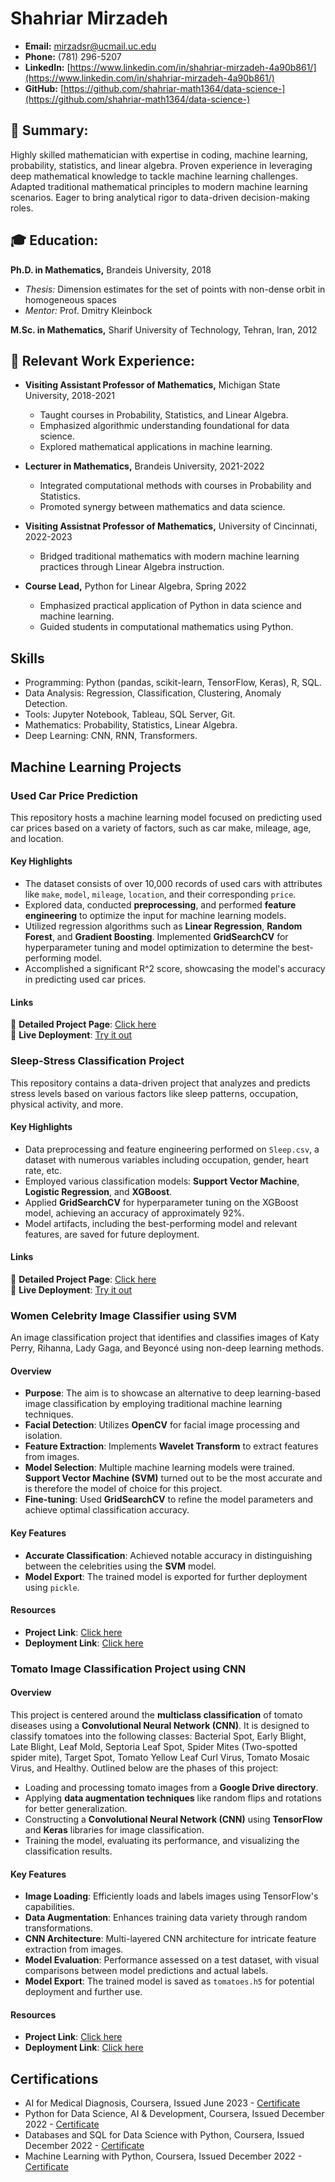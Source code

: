 # Shahriar Mirzadeh

- **Email:** mirzadsr@ucmail.uc.edu  
- **Phone:** (781) 296-5207
- **LinkedIn:** [https://www.linkedin.com/in/shahriar-mirzadeh-4a90b861/](https://www.linkedin.com/in/shahriar-mirzadeh-4a90b861/)  
- **GitHub:** [https://github.com/shahriar-math1364/data-science-](https://github.com/shahriar-math1364/data-science-) 

## 📌 Summary:
Highly skilled mathematician with expertise in coding, machine learning, probability, statistics, and linear algebra. Proven experience in leveraging deep mathematical knowledge to tackle machine learning challenges. Adapted traditional mathematical principles to modern machine learning scenarios. Eager to bring analytical rigor to data-driven decision-making roles.

## 🎓 Education:
**Ph.D. in Mathematics,** Brandeis University, 2018  
- *Thesis:* Dimension estimates for the set of points with non-dense orbit in homogeneous spaces  
- *Mentor:* Prof. Dmitry Kleinbock

**M.Sc. in Mathematics,** Sharif University of Technology, Tehran, Iran, 2012

## 💼 Relevant Work Experience:

- **Visiting Assistant Professor of Mathematics,** Michigan State University, 2018-2021  
  - Taught courses in Probability, Statistics, and Linear Algebra.
  - Emphasized algorithmic understanding foundational for data science.
  - Explored mathematical applications in machine learning.

- **Lecturer in Mathematics,** Brandeis University, 2021-2022  
  - Integrated computational methods with courses in Probability and Statistics.
  - Promoted synergy between mathematics and data science.

- **Visiting Assistnat Professor of Mathematics,** University of Cincinnati, 2022-2023  
  - Bridged traditional mathematics with modern machine learning practices through Linear Algebra instruction.

- **Course Lead,** Python for Linear Algebra, Spring 2022  
  - Emphasized practical application of Python in data science and machine learning.
  - Guided students in computational mathematics using Python.

## Skills
- Programming: Python (pandas, scikit-learn, TensorFlow, Keras), R, SQL.
- Data Analysis: Regression, Classification, Clustering, Anomaly Detection.
- Tools: Jupyter Notebook, Tableau, SQL Server, Git.
- Mathematics: Probability, Statistics, Linear Algebra.
- Deep Learning: CNN, RNN, Transformers.

## Machine Learning Projects

### Used Car Price Prediction

This repository hosts a machine learning model focused on predicting used car prices based on a variety of factors, such as car make, mileage, age, and location.

#### Key Highlights

- The dataset consists of over 10,000 records of used cars with attributes like `make`, `model`, `mileage`, `location`, and their corresponding `price`.
- Explored data, conducted **preprocessing**, and performed **feature engineering** to optimize the input for machine learning models.
- Utilized regression algorithms such as **Linear Regression**, **Random Forest**, and **Gradient Boosting**. Implemented **GridSearchCV** for hyperparameter tuning and model optimization to determine the best-performing model.
- Accomplished a significant R^2 score, showcasing the model's accuracy in predicting used car prices.

#### Links
🔗 **Detailed Project Page**: [Click here](https://github.com/shahriar-math1364/data-science-/tree/main/Project1)  
🚀 **Live Deployment**: [Try it out](http://13.58.23.77:5000)









### Sleep-Stress Classification Project

This repository contains a data-driven project that analyzes and predicts stress levels based on various factors like sleep patterns, occupation, physical activity, and more.
#### Key Highlights

- Data preprocessing and feature engineering performed on `Sleep.csv`, a dataset with numerous variables including occupation, gender, heart rate, etc.
- Employed various classification models: **Support Vector Machine**, **Logistic Regression**, and **XGBoost**.
- Applied **GridSearchCV** for hyperparameter tuning on the XGBoost model, achieving an accuracy of approximately 92%.
- Model artifacts, including the best-performing model and relevant features, are saved for future deployment.

#### Links
🔗 **Detailed Project Page**: [Click here](https://github.com/shahriar-math1364/data-science-/tree/main/Project2)  
🚀 **Live Deployment**: [Try it out](http://13.58.23.77:2000)



### Women Celebrity Image Classifier using SVM

An image classification project that identifies and classifies images of Katy Perry, Rihanna, Lady Gaga, and Beyoncé using non-deep learning methods.

#### Overview

- **Purpose**: The aim is to showcase an alternative to deep learning-based image classification by employing traditional machine learning techniques.
- **Facial Detection**: Utilizes **OpenCV** for facial image processing and isolation.
- **Feature Extraction**: Implements **Wavelet Transform** to extract features from images.
- **Model Selection**: Multiple machine learning models were trained. **Support Vector Machine (SVM)** turned out to be the most accurate and is therefore the model of choice for this project.
- **Fine-tuning**: Used **GridSearchCV** to refine the model parameters and achieve optimal classification accuracy.

#### Key Features

- **Accurate Classification**: Achieved notable accuracy in distinguishing between the celebrities using the **SVM** model.
- **Model Export**: The trained model is exported for further deployment using `pickle`.

#### Resources

- **Project Link**: [Click here](https://github.com/shahriar-math1364/data-science-/tree/main/Project3)
- **Deployment Link**: [Click here](http://3.12.160.18:5000)


### Tomato Image Classification Project using CNN

#### Overview

This project is centered around the **multiclass classification** of tomato diseases using a **Convolutional Neural Network (CNN)**. It is designed to classify tomatoes into the following classes: Bacterial Spot, Early Blight, Late Blight, Leaf Mold, Septoria Leaf Spot, Spider Mites (Two-spotted spider mite), Target Spot, Tomato Yellow Leaf Curl Virus, Tomato Mosaic Virus, and Healthy.
Outlined below are the phases of this project:
- Loading and processing tomato images from a **Google Drive directory**.
- Applying **data augmentation techniques** like random flips and rotations for better generalization.
- Constructing a **Convolutional Neural Network (CNN)** using **TensorFlow** and **Keras** libraries for image classification.
- Training the model, evaluating its performance, and visualizing the classification results.

#### Key Features

- **Image Loading**: Efficiently loads and labels images using TensorFlow's capabilities.
- **Data Augmentation**: Enhances training data variety through random transformations.
- **CNN Architecture**: Multi-layered CNN architecture for intricate feature extraction from images.
- **Model Evaluation**: Performance assessed on a test dataset, with visual comparisons between model predictions and actual labels.
- **Model Export**: The trained model is saved as `tomatoes.h5` for potential deployment and further use.

#### Resources

- **Project Link**: [Click here](https://github.com/shahriar-math1364/data-science-/tree/main/Project4)
- **Deployment Link**: [Click here](http://3.12.160.18:8000)


## Certifications
- AI for Medical Diagnosis, Coursera, Issued June 2023 - [Certificate](https://www.coursera.org/account/accomplishments/verify/M8KPHRP2X49R)
- Python for Data Science, AI & Development, Coursera, Issued December 2022 - [Certificate](https://www.coursera.org/account/accomplishments/certificate/9KTPV6X78R4E)
- Databases and SQL for Data Science with Python, Coursera, Issued December 2022 - [Certificate](https://www.coursera.org/account/accomplishments/certificate/AUSZGZXG8KZ2)
- Machine Learning with Python, Coursera, Issued December 2022 - [Certificate](https://www.coursera.org/account/accomplishments/certificate/PKSDBTXUA33N)





